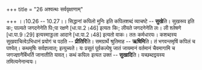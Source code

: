 +++
title = "26 अश्वत्थः सर्ववृक्षाणाम्"

+++
।।10.26 -- 10.27।। सिद्धानां कपिलो मुनिः इति कपिलशब्दं व्याचष्टे --
**सुखे**ति। सुखरूप इति कः; पाल्यते जगदनेनेति पिः;पा रक्षणे
\[धा.पा.2।46\] इत्यतः किः; लीयते जगदनेनेति लः। ली श्लेषणे \[धा.पा.9।29\]
इत्यस्माड्डःला आदाने \[धा.पा.2।48\] इत्यतो वाकः। ततः कर्मधारयः। कशब्दस्य
सुखवाचित्वेऽभिधानं प्रयोगं च पठति -- **प्रीतिरि**ति। समग्रार्थे
श्रुतिमाह -- **ऋषिमि**ति। तं भगवन्तमृषिं कपिलं च पश्येत्। कथमृषिः
सर्वज्ञत्वात्; इत्युच्यते। यः प्रसूतं पूर्वकल्पेषु जातं जायमानं वर्तमानं
चैवमागामि च जगज्ज्ञानैर्बिभर्ति जानातीति यावत्। कथं कपिलः इत्यत उक्तं --
**सुखादि**ति। यच्छब्दद्वयस्य तमित्यनेनान्वयः।
